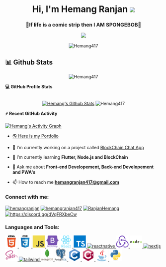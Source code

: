 <h1 align="center">Hi, I'm Hemang Ranjan <img src="https://media.giphy.com/media/hvRJCLFzcasrR4ia7z/giphy.gif" width="35"></h1>
<h3 align="center">🌈If life is a comic strip then I AM SPONGEBOB🧽</h3>

<p align="center"><img src="https://i.gifer.com/origin/c6/c6cfcb9a5dce1b1a669cb670ecb776e6_w200.gif"></p>

<p align="center"><img src="https://komarev.com/ghpvc/?username=Hemang417&label=Visitors%20count&color=0e75b6&style=plastic" alt="Hemang417" /> </p>

## 📊 Github Stats 

<p align="center"><img src="https://github-readme-streak-stats.herokuapp.com/?user=Hemang417&theme=algolia" alt="Hemang417"/></p>

<p> 
  <summary><b>💻 GitHub Profile Stats</b></summary>
  <br/>
  <p align="center">
    <a href="https://github.com/anuraghazra/github-readme-stats"><img alt="Hemang's Github Stats" src="https://github-readme-stats.vercel.app/api?username=Hemang417&show_icons=true&count_private=true&theme=algolia" height="175px"/></a>
	  <img src="https://github-readme-stats.vercel.app/api/top-langs?username=Hemang417&show_icons=true&locale=en&layout=compact&theme=algolia" alt="Hemang417" height="175px"/>
  <br/>
  </p>
</p>

<p>
  <summary><b>⚡ Recent GitHub Activity </b></summary>
  <br/>
   <a href="https://github.com/Hemang417"><img alt="Hemang's Activity Graph" src="https://activity-graph.herokuapp.com/graph?username=Hemang417&theme=react-dark" alt="Hemang417"</a>
  <br/>
</p>
	
- 🌎 [Here is my Portfolio](https://hemang417.github.io/Portfolio/)

- 🔭 I’m currently working on a project called [BlockChain Chat App](https://github.com/Hemang417/Web-3_Chat_DApp)

- 🌱 I’m currently learning **Flutter, Node.js and BlockChain**

- 💬 Ask me about **Front-end Developement, Back-end Developement and PWA's**

- 📫 How to reach me **hemangranjan417@gmail.com**


<h3 align="left">Connect with me:</h3>
<p align="left">
<a href="https://www.linkedin.com/in/hemangranjan/" target="blank"><img align="center" src="https://raw.githubusercontent.com/rahuldkjain/github-profile-readme-generator/master/src/images/icons/Social/linked-in-alt.svg" alt="hemangranjan" height="30" width="40" /></a>
<a href="https://www.instagram.com/hemangranjan417/" target="blank"><img align="center" src="https://raw.githubusercontent.com/rahuldkjain/github-profile-readme-generator/master/src/images/icons/Social/instagram.svg" alt="hemangranjan417" height="30" width="40" /></a>
<a href="https://twitter.com/RanjanHemang" target="blank"><img align="center" src="https://raw.githubusercontent.com/rahuldkjain/github-profile-readme-generator/master/src/images/icons/Social/twitter.svg" alt="RanjanHemang" height="30" width="40" /></a>
<a href="https://discord.gg/dVqFRXbeCw" target="blank"><img align="center" src="https://raw.githubusercontent.com/rahuldkjain/github-profile-readme-generator/master/src/images/icons/Social/discord.svg" alt="https://discord.gg/dVqFRXbeCw" height="30" width="40" /></a>
</p>

<h3 align="left">Languages and Tools:</h3>
	
<p align="left">
    <a href="https://www.w3.org/html/" target="_blank"> <img src="https://raw.githubusercontent.com/devicons/devicon/master/icons/html5/html5-original-wordmark.svg" alt="html5" width="40" height="40"/> </a>
    <a href="https://www.w3schools.com/css/" target="_blank"> <img src="https://raw.githubusercontent.com/devicons/devicon/master/icons/css3/css3-original-wordmark.svg" alt="css3" width="40" height="40"/> </a>
    <a href="https://developer.mozilla.org/en-US/docs/Web/JavaScript" target="_blank"> <img src="https://raw.githubusercontent.com/devicons/devicon/master/icons/javascript/javascript-original.svg" alt="javascript" width="40" height="40"/> </a>
	<a href="https://getbootstrap.com" target="_blank"> <img src="https://raw.githubusercontent.com/devicons/devicon/master/icons/bootstrap/bootstrap-plain-wordmark.svg" alt="bootstrap" width="40" height="40"/> </a>
      <a href="https://reactjs.org/" target="_blank"> <img src="https://raw.githubusercontent.com/devicons/devicon/master/icons/react/react-original-wordmark.svg" alt="react" width="40" height="40"/> </a>
	<a href="https://www.typescriptlang.org/" target="_blank"> <img src="https://raw.githubusercontent.com/devicons/devicon/master/icons/typescript/typescript-original.svg" alt="typescript" width="40" height="40"/> </a>
	<a href="https://reactnative.dev/" target="_blank"> <img src="https://reactnative.dev/img/header_logo.svg" alt="reactnative" width="40" height="40"/> </a> <a href="https://redux.js.org" target="_blank"> <img src="https://raw.githubusercontent.com/devicons/devicon/master/icons/redux/redux-original.svg" alt="redux" width="40" height="40"/> </a>
	 <a href="https://nodejs.org" target="_blank"> <img src="https://raw.githubusercontent.com/devicons/devicon/master/icons/nodejs/nodejs-original-wordmark.svg" alt="nodejs" width="40" height="40"/> </a>
    <a href="https://nextjs.org/" target="_blank"> <img src="http://www.legrandlucas.com/assets/nextjs__white.png" alt="nextjs" width="60" height="40"/> </a>
      <a href="https://sass-lang.com" target="_blank"> <img src="https://raw.githubusercontent.com/devicons/devicon/master/icons/sass/sass-original.svg" alt="sass" width="40" height="40"/> </a>
    <a href="https://tailwindcss.com/" target="_blank"> <img src="https://www.vectorlogo.zone/logos/tailwindcss/tailwindcss-icon.svg" alt="tailwind" width="40" height="40"/> </a>
    <a href="https://www.mongodb.com/" target="_blank"> <img src="https://raw.githubusercontent.com/devicons/devicon/master/icons/mongodb/mongodb-original-wordmark.svg" alt="mongodb" width="40" height="40"/> </a>
    <a href="https://www.postgresql.org" target="_blank"> <img src="https://raw.githubusercontent.com/devicons/devicon/master/icons/postgresql/postgresql-original-wordmark.svg" alt="postgresql" width="40" height="40"/> </a>
	<a href="https://www.cprogramming.com/" target="_blank"> <img src="https://raw.githubusercontent.com/devicons/devicon/master/icons/c/c-original.svg" alt="c" width="40" height="40"/> </a>
<a href="https://www.w3schools.com/cpp/" target="_blank"> <img src="https://raw.githubusercontent.com/devicons/devicon/master/icons/cplusplus/cplusplus-original.svg" alt="cplusplus" width="40" height="40"/> </a> 
<a href="https://www.java.com" target="_blank"> <img src="https://raw.githubusercontent.com/devicons/devicon/master/icons/java/java-original.svg" alt="java" width="40" height="40"/> </a>	
    <a href="https://www.python.org" target="_blank"> <img src="https://raw.githubusercontent.com/devicons/devicon/master/icons/python/python-original.svg" alt="python" width="40" height="40"/> </a>
